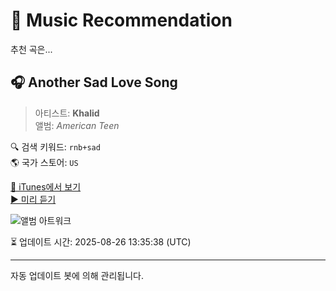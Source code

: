 
# 🎵 Music Recommendation

추천 곡은...

## 🎧 Another Sad Love Song  
> 아티스트: **Khalid**  
> 앨범: _American Teen_  

🔍 검색 키워드: `rnb+sad`  
🌎 국가 스토어: `US`

[🔗 iTunes에서 보기](https://music.apple.com/us/album/another-sad-love-song/1200868601?i=1200868876&uo=4)  
[▶️ 미리 듣기](https://audio-ssl.itunes.apple.com/itunes-assets/AudioPreview112/v4/fa/3d/0f/fa3d0fba-fd5e-a938-656b-75da067d7e56/mzaf_7275685517888851670.plus.aac.p.m4a)

![앨범 아트워크](https://is1-ssl.mzstatic.com/image/thumb/Music125/v4/f8/45/5a/f8455a71-8307-aa9a-9c95-3d22efe0804f/886446326146.jpg/100x100bb.jpg)

⏳ 업데이트 시간: 2025-08-26 13:35:38 (UTC)

---
자동 업데이트 봇에 의해 관리됩니다.
